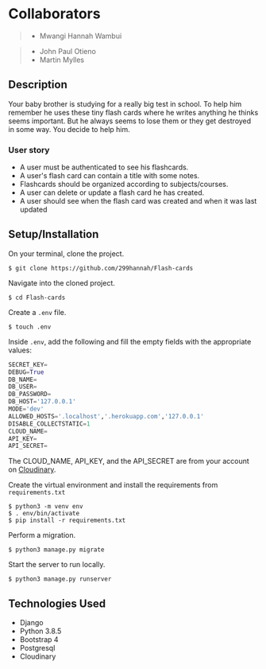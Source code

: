 # Collaborators
> - Mwangi Hannah Wambui

> - John Paul Otieno
> - Martin Mylles

## Description

Your baby brother is studying for a really big test in school. To help him remember he uses these tiny flash cards where he writes anything he thinks seems important. But he always seems to lose them or they get destroyed in some way.
You decide to help him.

### User story
- A user must be authenticated to see his flashcards.
- A user's flash card can contain a title with some notes.
- Flashcards should be organized according to subjects/courses.
- A user can delete or update a flash card he has created.
- A user should see when the flash card was created and when it was last updated

## Setup/Installation
On your terminal, clone the project.
    
    $ git clone https://github.com/299hannah/Flash-cards
    

Navigate into the cloned project.

    $ cd Flash-cards

Create a `.env` file.

    $ touch .env

Inside `.env`, add the following and fill the empty fields with the appropriate values:

```python
SECRET_KEY=
DEBUG=True
DB_NAME=
DB_USER=
DB_PASSWORD=
DB_HOST='127.0.0.1'
MODE='dev'
ALLOWED_HOSTS='.localhost','.herokuapp.com','127.0.0.1'
DISABLE_COLLECTSTATIC=1
CLOUD_NAME= 
API_KEY=
API_SECRET=
```
The CLOUD_NAME, API_KEY, and the API_SECRET are from your account on [Cloudinary](https://cloudinary.com/).

Create the virtual environment and install the requirements from `requirements.txt`

    $ python3 -m venv env
    $ . env/bin/activate
    $ pip install -r requirements.txt


Perform a migration.

    $ python3 manage.py migrate


Start the server to run locally.

    $ python3 manage.py runserver

## Technologies Used
- Django
- Python 3.8.5
- Bootstrap 4
- Postgresql
- Cloudinary
